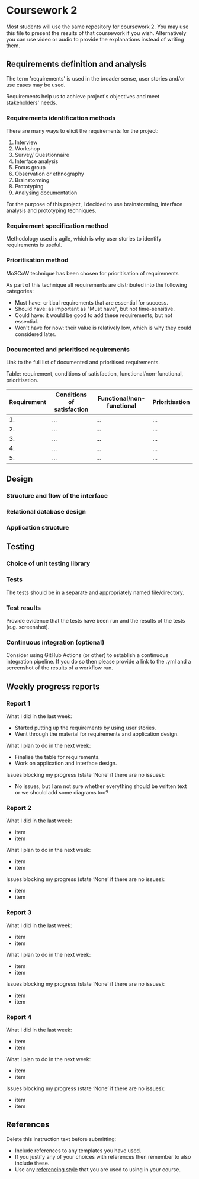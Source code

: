 # Coursework 2

Most students will use the same repository for coursework 2. You may use this file to present the results of that
coursework if you wish. Alternatively you can use video or audio to provide the explanations instead of writing them.

## Requirements definition and analysis

The term 'requirements' is used in the broader sense, user stories and/or use cases may be used.

Requirements help us to achieve project's objectives and meet stakeholders' needs.

### Requirements identification methods

There are many ways to elicit the requirements for the project:

1. Interview
2. Workshop
3. Survey/ Questionnaire
4. Interface analysis
5. Focus group
6. Observation or ethnography
7. Brainstorming
8. Prototyping
9. Analysing documentation

For the purpose of this project, I decided to use brainstorming, interface analysis and prototyping techniques.

### Requirement specification method

Methodology used is agile, which is why user stories to identify requirements is useful.

### Prioritisation method

MoSCoW technique has been chosen for prioritisation of requirements

As part of this technique all requirements are distributed into the following categories:

- Must have: critical requirements that are essential for success.
- Should have: as important as "Must have", but not time-sensitive.
- Could have: it would be good to add these requirements, but not essential.
- Won't have for now: their value is relatively low, which is why they could considered later.

### Documented and prioritised requirements

Link to the full list of documented and prioritised requirements.

Table: requirement, conditions of satisfaction, functional/non-functional, prioritisation.

Requirement| Conditions of satisfaction | Functional/non-functional | Prioritisation |
--- | --- | --- | --- |
1. | ... | ... | ... |
2. | ... | ... | ... |
3. | ... | ... | ... |
4. | ... | ... | ... |
5. | ... | ... | ... |

## Design

### Structure and flow of the interface

### Relational database design

### Application structure

## Testing

### Choice of unit testing library

### Tests

The tests should be in a separate and appropriately named file/directory.

### Test results

Provide evidence that the tests have been run and the results of the tests (e.g. screenshot).

### Continuous integration (optional)

Consider using GitHub Actions (or other) to establish a continuous integration pipeline. If you do so then please
provide a link to the .yml and a screenshot of the results of a workflow run.

## Weekly progress reports

### Report 1

What I did in the last week:

- Started putting up the requirements by using user stories.
- Went through the material for requirements and application design.

What I plan to do in the next week:

- Finalise the table for requirements.
- Work on application and interface design.

Issues blocking my progress (state ‘None’ if there are no issues):

- No issues, but I am not sure whether everything should be written text or we should add some diagrams too?

### Report 2

What I did in the last week:

- item
- item

What I plan to do in the next week:

- item
- item

Issues blocking my progress (state ‘None’ if there are no issues):

- item
- item

### Report 3

What I did in the last week:

- item
- item

What I plan to do in the next week:

- item
- item

Issues blocking my progress (state ‘None’ if there are no issues):

- item
- item

### Report 4

What I did in the last week:

- item
- item

What I plan to do in the next week:

- item
- item

Issues blocking my progress (state ‘None’ if there are no issues):

- item
- item

## References

Delete this instruction text before submitting:

- Include references to any templates you have used.
- If you justify any of your choices with references then remember to also include these.
- Use any [referencing style](https://library-guides.ucl.ac.uk/referencing-plagiarism/referencing-styles) that you are
  used to using in your course.
